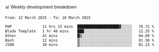 📊 Weekly development breakdown
<!--START_SECTION:waka-->

```txt
From: 12 March 2025 - To: 18 March 2025

PHP              11 hrs 15 mins  ███████████████████▓░░░░░   78.72 %
Blade Template   1 hr 46 mins    ███░░░░░░░░░░░░░░░░░░░░░░   12.35 %
Other            41 mins         █▒░░░░░░░░░░░░░░░░░░░░░░░   04.89 %
Bash             12 mins         ▒░░░░░░░░░░░░░░░░░░░░░░░░   01.50 %
JSON             10 mins         ▒░░░░░░░░░░░░░░░░░░░░░░░░   01.23 %
```

<!--END_SECTION:waka-->
